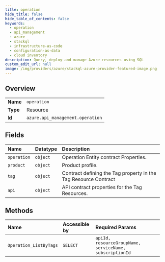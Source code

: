 ```yaml
---
title: operation
hide_title: false
hide_table_of_contents: false
keywords:
  - operation
  - api_management
  - azure    
  - stackql
  - infrastructure-as-code
  - configuration-as-data
  - cloud inventory
description: Query, deploy and manage Azure resources using SQL
custom_edit_url: null
image: /img/providers/azure/stackql-azure-provider-featured-image.png
---
```

  
    

## Overview
<table><tbody>
<tr><td><b>Name</b></td><td><code>operation</code></td></tr>
<tr><td><b>Type</b></td><td>Resource</td></tr>
<tr><td><b>Id</b></td><td><code>azure.api_management.operation</code></td></tr>
</tbody></table>

## Fields
| Name | Datatype | Description |
|:-----|:---------|:------------|
| `operation` | `object` | Operation Entity contract Properties. |
| `product` | `object` | Product profile. |
| `tag` | `object` | Contract defining the Tag property in the Tag Resource Contract |
| `api` | `object` | API contract properties for the Tag Resources. |
## Methods
| Name | Accessible by | Required Params |
|:-----|:--------------|:----------------|
| `Operation_ListByTags` | `SELECT` | `apiId, resourceGroupName, serviceName, subscriptionId` |
